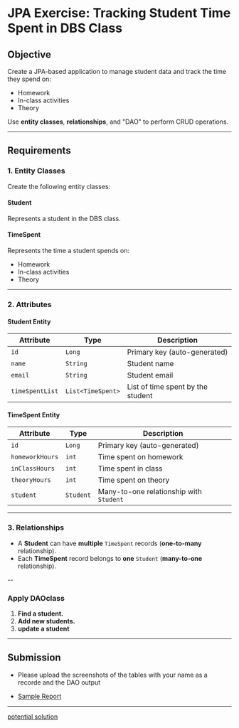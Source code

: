 # JPA Exercise: Tracking Student Time Spent in DBS Class

## Objective
Create a JPA-based application to manage student data and track the time they spend on:
- Homework  
- In-class activities  
- Theory  

Use **entity classes**, **relationships**, and "DAO" to perform CRUD operations.

---

## Requirements

### **1. Entity Classes**
Create the following entity classes:  

#### **Student**
Represents a student in the DBS class.  

#### **TimeSpent**
Represents the time a student spends on:  
- Homework  
- In-class activities  
- Theory  

---

### **2. Attributes**

#### **Student Entity**
| Attribute      | Type        | Description                              |
|---------------|------------|------------------------------------------|
| `id`         | `Long`      | Primary key (auto-generated)            |
| `name`       | `String`    | Student name                            |
| `email`      | `String`    | Student email                           |
| `timeSpentList` | `List<TimeSpent>` | List of time spent by the student |

#### **TimeSpent Entity**
| Attribute      | Type        | Description                              |
|---------------|------------|------------------------------------------|
| `id`         | `Long`      | Primary key (auto-generated)            |
| `homeworkHours` | `int`     | Time spent on homework                  |
| `inClassHours` | `int`     | Time spent in class                     |
| `theoryHours` | `int`     | Time spent on theory                    |
| `student`    | `Student`   | Many-to-one relationship with `Student` |

---

### **3. Relationships**
- A **Student** can have **multiple** `TimeSpent` records (**one-to-many** relationship).  
- Each **TimeSpent** record belongs to **one** `Student` (**many-to-one** relationship).  

--

### **Apply DAOclass**
1. **Find a student.**  
3. **Add new students.**  
4. **update a student**  

---
## Submission

- Please upload the screenshots of the tables with your name as a recorde and the DAO output

- [Sample Report](/images/sr.JPG)

----
[potential solution](https://github.com/ADirin/student_timespent.git)
